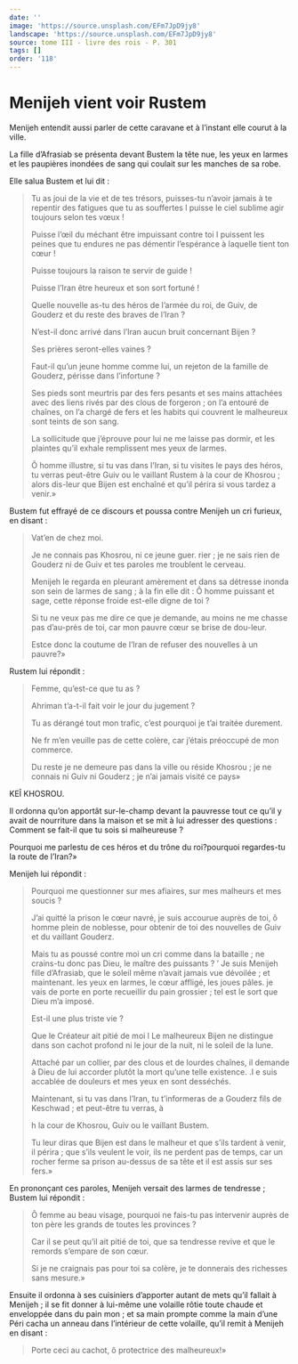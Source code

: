 ```yaml
---
date: ''
image: 'https://source.unsplash.com/EFm7JpD9jy8'
landscape: 'https://source.unsplash.com/EFm7JpD9jy8'
source: tome III - livre des rois - P. 301
tags: []
order: '118'
---
```


# Menijeh vient voir Rustem

Menijeh entendit aussi parler de cette caravane et à l’instant elle courut à la ville.

La fille d’Afrasiab se présenta devant Bustem la tête nue, les yeux en larmes et les paupières inondées de sang qui coulait sur les manches de sa robe.

Elle salua Bustem et lui dit :

> Tu as joui de la vie et de tes trésors, puisses-tu n’avoir jamais à te repentir des fatigues que tu as souffertes l puisse le ciel sublime agir toujours selon tes vœux !
>
> Puisse l’œil du méchant être impuissant contre toi I puissent les peines que tu endures ne pas démentir l’espérance à laquelle tient ton cœur !
>
> Puisse toujours la raison te servir de guide !
>
> Puisse l’Iran être heureux et son sort fortuné !
>
> Quelle nouvelle as-tu des héros de l’armée du roi, de Guiv, de Gouderz et du reste des braves de l’Iran ?
>
> N’est-il donc arrivé dans l’Iran aucun bruit concernant Bijen ?
>
> Ses prières seront-elles vaines ?
>
> Faut-il qu’un jeune homme comme lui, un rejeton de la famille de Gouderz, périsse dans l’infortune ?
>
> Ses pieds sont meurtris par des fers pesants et ses mains attachées avec des liens rivés par des clous de forgeron ; on l’a entouré de chaînes, on l’a chargé de fers et les habits qui couvrent le malheureux sont teints de son sang.
>
> La sollicitude que j’éprouve pour lui ne me laisse pas dormir, et les plaintes qu’il exhale remplissent mes yeux de larmes.
>
> Ô homme illustre, si tu vas dans l’Iran, si tu visites le pays des héros, tu verras peut-être Guiv ou le vaillant Rustem à la cour de Khosrou ; alors dis-leur que Bijen est enchaîné et qu’il périra si vous tardez a venir.»

Bustem fut effrayé de ce discours et poussa contre Menijeh un cri furieux, en disant :

> Vat’en de chez moi.
>
> Je ne connais pas Khosrou, ni ce jeune guer. rier ; je ne sais rien de Gouderz ni de Guiv et tes paroles me troublent le cerveau.
>
> Menijeh le regarda en pleurant amèrement et dans sa détresse inonda son sein de larmes de sang ; à la fin elle dit : Ô homme puissant et sage, cette réponse froide est-elle digne de toi ?
>
> Si tu ne veux pas me dire ce que je demande, au moins ne me chasse pas d’au-près de toi, car mon pauvre cœur se brise de dou-leur.
>
> Estce donc la coutume de l’Iran de refuser des nouvelles à un pauvre?»

Rustem lui répondit :

> Femme, qu’est-ce que tu as ?
>
> Ahriman t’a-t-il fait voir le jour du jugement ?
>
> Tu as dérangé tout mon trafic, c’est pourquoi je t’ai traitée durement.
>
> Ne fr m’en veuille pas de cette colère, car j’étais préoccupé de mon commerce.
>
> Du reste je ne demeure pas dans la ville ou réside Khosrou ; je ne connais ni Guiv ni Gouderz ; je n’ai jamais visité ce pays»

KEÎ KHOSROU.

Il ordonna qu’on apportât sur-le-champ devant la pauvresse tout ce qu’il y avait de nourriture dans la maison et se mit à lui adresser des questions : Comment se fait-il que tu sois si malheureuse ?

Pourquoi me parlestu de ces héros et du trône du roi?pourquoi regardes-tu la route de l’Iran?»

Menijeh lui répondit :

> Pourquoi me questionner sur mes afiaires, sur mes malheurs et mes soucis ?
>
> J’ai quitté la prison le cœur navré, je suis accourue auprès de toi, ô homme plein de noblesse, pour obtenir de toi des nouvelles de Guiv et du vaillant Gouderz.
>
> Mais tu as poussé contre moi un cri comme dans la bataille ; ne crains-tu donc pas Dieu, le maître des puissants ? ’
Je suis Menijeh fille d’Afrasiab, que le soleil même n’avait jamais vue dévoilée ; et maintenant. les yeux en larmes, le cœur affligé, les joues pâles. je vais de porte en porte recueillir du pain grossier ; tel est le sort que Dieu m’a imposé.
>
> Est-il une plus triste vie ?
>
> Que le Créateur ait pitié de moi l Le malheureux Bijen ne distingue dans son cachot profond ni le jour de la nuit, ni le soleil de la lune.
>
> Attaché par un collier, par des clous et de lourdes chaînes, il demande à Dieu de lui accorder plutôt la mort qu’une telle existence. .I e suis accablée de douleurs et mes yeux en sont desséchés.
>
> Maintenant, si tu vas dans l’Iran, tu t’informeras de a Gouderz fils de Keschwad ; et peut-être tu verras, à
>
> h la cour de Khosrou, Guiv ou le vaillant Bustem.
>
> Tu leur diras que Bijen est dans le malheur et que s’ils tardent à venir, il périra ; que s’ils veulent le voir, ils ne perdent pas de temps, car un rocher ferme sa prison au-dessus de sa tête et il est assis sur ses fers.»

En prononçant ces paroles, Menijeh versait des larmes de tendresse ; Bustem lui répondit :

> Ô femme au beau visage, pourquoi ne fais-tu pas intervenir auprès de ton père les grands de toutes les provinces ?
>
> Car il se peut qu’il ait pitié de toi, que sa tendresse revive et que le remords s’empare de son cœur.
>
> Si je ne craignais pas pour toi sa colère, je te donnerais des richesses sans mesure.»

Ensuite il ordonna à ses cuisiniers d’apporter autant de mets qu’il fallait à Menijeh ; il se fit donner à lui-même une volaille rôtie toute chaude et enveloppée dans du pain mon ; et sa main prompte comme la main d’une Péri cacha un anneau dans l’intérieur de cette volaille, qu’il remit à Menijeh en disant :

> Porte ceci au cachot, ô protectrice des malheureux!»
